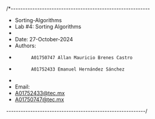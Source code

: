 /*----------------------------------------------------------
 * Sorting-Algorithms
 * Lab #4: Sorting Algorithms
 *
 * Date: 27-October-2024
 * Authors:
 *           A01750747 Allan Mauricio Brenes Castro
 *           A01752433 Emanuel Hernández Sánchez
 *       
 * Email:
 * A01752433@tec.mx
 * A01750747@tec.mx
   
 ----------------------------------------------------------/
